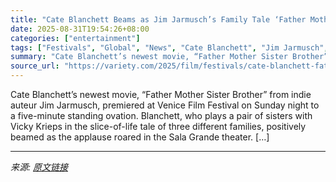 ```yaml
---
title: "Cate Blanchett Beams as Jim Jarmusch’s Family Tale ‘Father Mother Sister Brother’ Scores 5-Minute Venice Ovation"
date: 2025-08-31T19:54:26+08:00
categories: ["entertainment"]
tags: ["Festivals", "Global", "News", "Cate Blanchett", "Jim Jarmusch", "Venice Film Festival"]
summary: "Cate Blanchett’s newest movie, “Father Mother Sister Brother” from indie auteur Jim Jarmusch, premiered at Venice Film Festival on Sunday night to a five-minute standing ovation. Blanchett, who plays "
source_url: "https://variety.com/2025/film/festivals/cate-blanchett-father-mother-sister-brother-venice-premiere-1236497015/"
---
```


Cate Blanchett’s newest movie, “Father Mother Sister Brother” from indie auteur Jim Jarmusch, premiered at Venice Film Festival on Sunday night to a five-minute standing ovation. Blanchett, who plays a pair of sisters with Vicky Krieps in the slice-of-life tale of three different families, positively beamed as the applause roared in the Sala Grande theater. [&#8230;]

---

*来源: [原文链接](https://variety.com/2025/film/festivals/cate-blanchett-father-mother-sister-brother-venice-premiere-1236497015/)*
